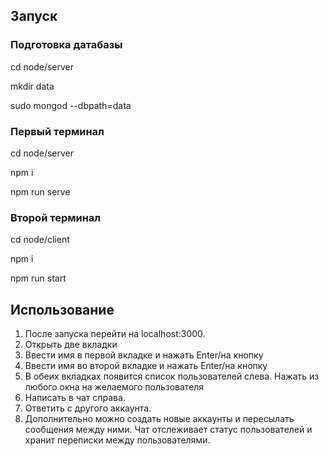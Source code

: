 ## Запуск

### Подготовка датабазы
 cd node/server

 mkdir data

 sudo mongod --dbpath=data

### Первый терминал

cd node/server

npm i

npm run serve

### Второй терминал

cd node/client

npm i

npm run start
  
## Использование

1. После запуска перейти на localhost:3000. 
2. Открыть две вкладки
3. Ввести имя в первой вкладке и нажать Enter/на кнопку
4. Ввести имя во второй вкладке и нажать Enter/на кнопку
5. В обеих вкладках появится список пользователей слева. Нажать из любого окна на желаемого пользователя
6. Написать в чат справа. 
7. Ответить с другого аккаунта.
8. Дополнительно можно создать новые аккаунты и пересылать сообщения между ними. Чат отслеживает статус пользователей и хранит переписки между пользователями.